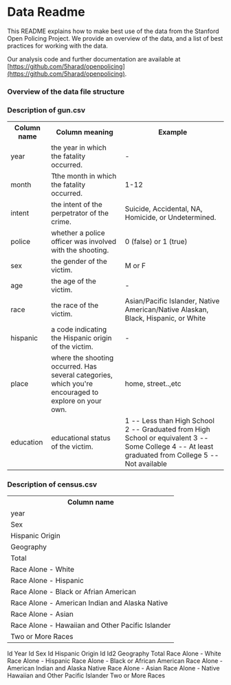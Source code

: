 # Data Readme

This README explains how to make best use of the data from the Stanford Open Policing Project. We provide an overview of the data, and a list of best practices for working with the data. 

Our analysis code and further documentation are available at [https://github.com/5harad/openpolicing](https://github.com/5harad/openpolicing).

### Overview of the data file structure


### Description of gun.csv

<table>
  <tr>
    <th>Column name</th>
    <th>Column meaning</th>
    <th>Example</th>
  </tr>
  <tr>
    <td>year</td>
    <td>the year in which the fatality occurred.</td>
    <td> - </td>
  </tr>
  <tr>
    <td>month</td>
    <td>Tthe month in which the fatality occurred.</td>
    <td>1-12</td>
  </tr>
  <tr>
    <td>intent</td>
    <td>the intent of the perpetrator of the crime.</td>
    <td>Suicide, Accidental, NA, Homicide, or Undetermined.</td>
  </tr>
  <tr>
    <td>police</td>
    <td>whether a police officer was involved with the shooting.</td>
    <td>0 (false) or 1 (true)</td>
  </tr>
  <tr>
    <td>sex</td>
    <td>the gender of the victim.</td>
    <td>M or F</td>
  </tr>
  <tr>
    <td>age</td>
    <td>the age of the victim.</td>
    <td> - </td>
  </tr>
  <tr>
    <td>race</td>
    <td>the race of the victim.</td>
    <td> Asian/Pacific Islander, Native American/Native Alaskan, Black, Hispanic, or White </td>
  </tr>
  <tr>
    <td>hispanic</td>
    <td>a code indicating the Hispanic origin of the victim.</td>
    <td> - </td>
  </tr>
  <tr>
    <td>place</td>
    <td>where the shooting occurred. Has several categories, which you're encouraged to explore on your own.</td>
    <td> home, street..,etc </td>
  </tr>
  <tr>
    <td>education</td>
    <td>educational status of the victim.</td>
    <td>     1 -- Less than High School
    2 -- Graduated from High School or equivalent
    3 -- Some College
    4 -- At least graduated from College
    5 -- Not available </td>
  </tr>
</table>


### Description of census.csv

<table>
  <tr>
    <th>Column name</th>
  </tr>
  <tr>
    <td>year</td>
  </tr>
  <tr>
    <td>Sex</td>
  </tr>
  <tr>
    <td>Hispanic Origin</td>
  </tr>
  <tr>
    <td>Geography</td>
  </tr>
  <tr>
    <td>Total</td>
  </tr>
  <tr>
    <td>Race Alone - White</td>
  </tr>
  <tr>
    <td>Race Alone - Hispanic</td>
  </tr>
  <tr>
    <td>Race Alone - Black or Afrian American</td>
  </tr>
  <tr>
    <td>Race Alone - American Indian and Alaska Native</td>
  </tr>
    <tr>
    <td>Race Alone - Asian</td>
  </tr>
  <tr>
    <td>Race Alone - Hawaiian and Other Pacific Islander</td>
  </tr>
  <tr>
    <td>Two or More Races</td>
  </tr>
  </table>

  Id	Year	Id	Sex	Id	Hispanic Origin	Id	Id2	Geography	Total	Race Alone - White	Race Alone - Hispanic	Race Alone - Black or African American	Race Alone - American Indian and Alaska Native	Race Alone - Asian	Race Alone - Native Hawaiian and Other Pacific Islander	Two or More Races